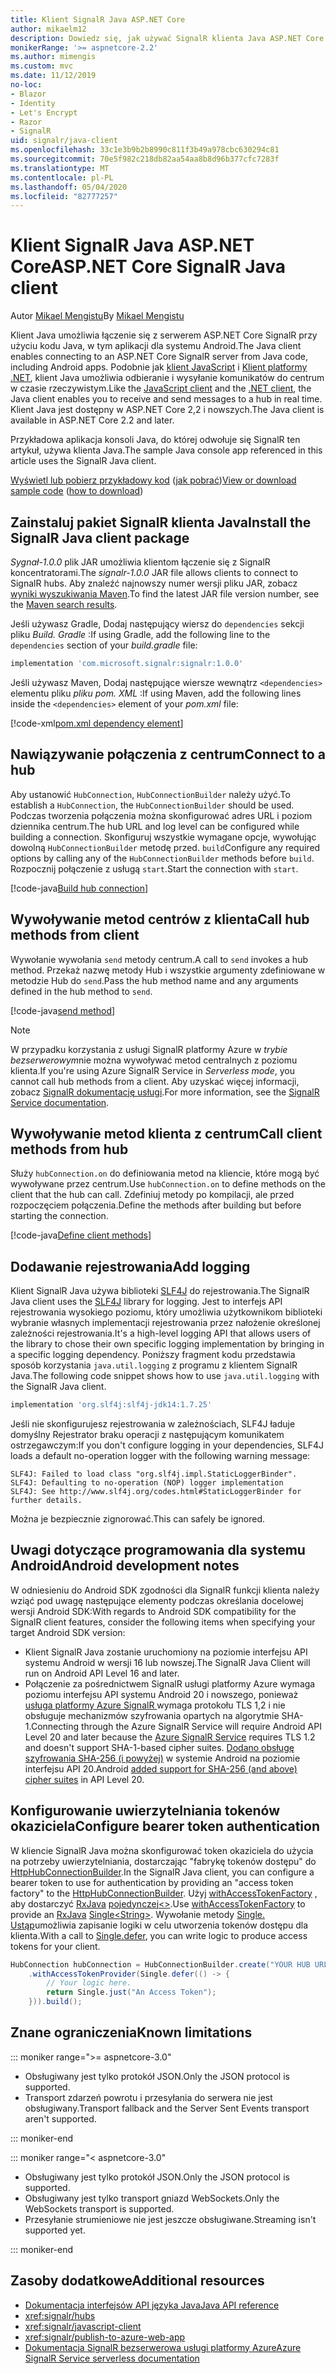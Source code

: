 ```yaml
---
title: Klient SignalR Java ASP.NET Core
author: mikaelm12
description: Dowiedz się, jak używać SignalR klienta Java ASP.NET Core.
monikerRange: '>= aspnetcore-2.2'
ms.author: mimengis
ms.custom: mvc
ms.date: 11/12/2019
no-loc:
- Blazor
- Identity
- Let's Encrypt
- Razor
- SignalR
uid: signalr/java-client
ms.openlocfilehash: 33c1e3b9b2b8990c811f3b49a978cbc630294c81
ms.sourcegitcommit: 70e5f982c218db82aa54aa8b8d96b377cfc7283f
ms.translationtype: MT
ms.contentlocale: pl-PL
ms.lasthandoff: 05/04/2020
ms.locfileid: "82777257"
---
```

# <a name="aspnet-core-signalr-java-client"></a><span data-ttu-id="f32de-103">Klient SignalR Java ASP.NET Core</span><span class="sxs-lookup"><span data-stu-id="f32de-103">ASP.NET Core SignalR Java client</span></span>

<span data-ttu-id="f32de-104">Autor [Mikael Mengistu](https://twitter.com/MikaelM_12)</span><span class="sxs-lookup"><span data-stu-id="f32de-104">By [Mikael Mengistu](https://twitter.com/MikaelM_12)</span></span>

<span data-ttu-id="f32de-105">Klient Java umożliwia łączenie się z serwerem ASP.NET Core SignalR przy użyciu kodu Java, w tym aplikacji dla systemu Android.</span><span class="sxs-lookup"><span data-stu-id="f32de-105">The Java client enables connecting to an ASP.NET Core SignalR server from Java code, including Android apps.</span></span> <span data-ttu-id="f32de-106">Podobnie jak [klient JavaScript](xref:signalr/javascript-client) i [Klient platformy .NET](xref:signalr/dotnet-client), klient Java umożliwia odbieranie i wysyłanie komunikatów do centrum w czasie rzeczywistym.</span><span class="sxs-lookup"><span data-stu-id="f32de-106">Like the [JavaScript client](xref:signalr/javascript-client) and the [.NET client](xref:signalr/dotnet-client), the Java client enables you to receive and send messages to a hub in real time.</span></span> <span data-ttu-id="f32de-107">Klient Java jest dostępny w ASP.NET Core 2,2 i nowszych.</span><span class="sxs-lookup"><span data-stu-id="f32de-107">The Java client is available in ASP.NET Core 2.2 and later.</span></span>

<span data-ttu-id="f32de-108">Przykładowa aplikacja konsoli Java, do której odwołuje się SignalR ten artykuł, używa klienta Java.</span><span class="sxs-lookup"><span data-stu-id="f32de-108">The sample Java console app referenced in this article uses the SignalR Java client.</span></span>

<span data-ttu-id="f32de-109">[Wyświetl lub pobierz przykładowy kod](https://github.com/dotnet/AspNetCore.Docs/tree/master/aspnetcore/signalr/java-client/sample) ([jak pobrać](xref:index#how-to-download-a-sample))</span><span class="sxs-lookup"><span data-stu-id="f32de-109">[View or download sample code](https://github.com/dotnet/AspNetCore.Docs/tree/master/aspnetcore/signalr/java-client/sample) ([how to download](xref:index#how-to-download-a-sample))</span></span>

## <a name="install-the-signalr-java-client-package"></a><span data-ttu-id="f32de-110">Zainstaluj pakiet SignalR klienta Java</span><span class="sxs-lookup"><span data-stu-id="f32de-110">Install the SignalR Java client package</span></span>

<span data-ttu-id="f32de-111">*Sygnał-1.0.0* plik JAR umożliwia klientom łączenie się z SignalR koncentratorami.</span><span class="sxs-lookup"><span data-stu-id="f32de-111">The *signalr-1.0.0* JAR file allows clients to connect to SignalR hubs.</span></span> <span data-ttu-id="f32de-112">Aby znaleźć najnowszy numer wersji pliku JAR, zobacz [wyniki wyszukiwania Maven](https://search.maven.org/search?q=g:com.microsoft.signalr%20AND%20a:signalr).</span><span class="sxs-lookup"><span data-stu-id="f32de-112">To find the latest JAR file version number, see the [Maven search results](https://search.maven.org/search?q=g:com.microsoft.signalr%20AND%20a:signalr).</span></span>

<span data-ttu-id="f32de-113">Jeśli używasz Gradle, Dodaj następujący wiersz do `dependencies` sekcji pliku *Build. Gradle* :</span><span class="sxs-lookup"><span data-stu-id="f32de-113">If using Gradle, add the following line to the `dependencies` section of your *build.gradle* file:</span></span>

```gradle
implementation 'com.microsoft.signalr:signalr:1.0.0'
```

<span data-ttu-id="f32de-114">Jeśli używasz Maven, Dodaj następujące wiersze wewnątrz `<dependencies>` elementu pliku *pliku pom. XML* :</span><span class="sxs-lookup"><span data-stu-id="f32de-114">If using Maven, add the following lines inside the `<dependencies>` element of your *pom.xml* file:</span></span>

[!code-xml[pom.xml dependency element](java-client/sample/pom.xml?name=snippet_dependencyElement)]

## <a name="connect-to-a-hub"></a><span data-ttu-id="f32de-115">Nawiązywanie połączenia z centrum</span><span class="sxs-lookup"><span data-stu-id="f32de-115">Connect to a hub</span></span>

<span data-ttu-id="f32de-116">Aby ustanowić `HubConnection`, `HubConnectionBuilder` należy użyć.</span><span class="sxs-lookup"><span data-stu-id="f32de-116">To establish a `HubConnection`, the `HubConnectionBuilder` should be used.</span></span> <span data-ttu-id="f32de-117">Podczas tworzenia połączenia można skonfigurować adres URL i poziom dziennika centrum.</span><span class="sxs-lookup"><span data-stu-id="f32de-117">The hub URL and log level can be configured while building a connection.</span></span> <span data-ttu-id="f32de-118">Skonfiguruj wszystkie wymagane opcje, wywołując dowolną `HubConnectionBuilder` metodę przed. `build`</span><span class="sxs-lookup"><span data-stu-id="f32de-118">Configure any required options by calling any of the `HubConnectionBuilder` methods before `build`.</span></span> <span data-ttu-id="f32de-119">Rozpocznij połączenie z usługą `start`.</span><span class="sxs-lookup"><span data-stu-id="f32de-119">Start the connection with `start`.</span></span>

[!code-java[Build hub connection](java-client/sample/src/main/java/Chat.java?range=16-17)]

## <a name="call-hub-methods-from-client"></a><span data-ttu-id="f32de-120">Wywoływanie metod centrów z klienta</span><span class="sxs-lookup"><span data-stu-id="f32de-120">Call hub methods from client</span></span>

<span data-ttu-id="f32de-121">Wywołanie wywołania `send` metody centrum.</span><span class="sxs-lookup"><span data-stu-id="f32de-121">A call to `send` invokes a hub method.</span></span> <span data-ttu-id="f32de-122">Przekaż nazwę metody Hub i wszystkie argumenty zdefiniowane w metodzie Hub do `send`.</span><span class="sxs-lookup"><span data-stu-id="f32de-122">Pass the hub method name and any arguments defined in the hub method to `send`.</span></span>

[!code-java[send method](java-client/sample/src/main/java/Chat.java?range=28)]

> [!NOTE]
> <span data-ttu-id="f32de-123">W przypadku korzystania z usługi SignalR platformy Azure w *trybie bezserwerowym*nie można wywoływać metod centralnych z poziomu klienta.</span><span class="sxs-lookup"><span data-stu-id="f32de-123">If you're using Azure SignalR Service in *Serverless mode*, you cannot call hub methods from a client.</span></span> <span data-ttu-id="f32de-124">Aby uzyskać więcej informacji, zobacz [ SignalR dokumentację usługi](/azure/azure-signalr/signalr-concept-serverless-development-config).</span><span class="sxs-lookup"><span data-stu-id="f32de-124">For more information, see the [SignalR Service documentation](/azure/azure-signalr/signalr-concept-serverless-development-config).</span></span>

## <a name="call-client-methods-from-hub"></a><span data-ttu-id="f32de-125">Wywoływanie metod klienta z centrum</span><span class="sxs-lookup"><span data-stu-id="f32de-125">Call client methods from hub</span></span>

<span data-ttu-id="f32de-126">Służy `hubConnection.on` do definiowania metod na kliencie, które mogą być wywoływane przez centrum.</span><span class="sxs-lookup"><span data-stu-id="f32de-126">Use `hubConnection.on` to define methods on the client that the hub can call.</span></span> <span data-ttu-id="f32de-127">Zdefiniuj metody po kompilacji, ale przed rozpoczęciem połączenia.</span><span class="sxs-lookup"><span data-stu-id="f32de-127">Define the methods after building but before starting the connection.</span></span>

[!code-java[Define client methods](java-client/sample/src/main/java/Chat.java?range=19-21)]

## <a name="add-logging"></a><span data-ttu-id="f32de-128">Dodawanie rejestrowania</span><span class="sxs-lookup"><span data-stu-id="f32de-128">Add logging</span></span>

<span data-ttu-id="f32de-129">Klient SignalR Java używa biblioteki [SLF4J](https://www.slf4j.org/) do rejestrowania.</span><span class="sxs-lookup"><span data-stu-id="f32de-129">The SignalR Java client uses the [SLF4J](https://www.slf4j.org/) library for logging.</span></span> <span data-ttu-id="f32de-130">Jest to interfejs API rejestrowania wysokiego poziomu, który umożliwia użytkownikom biblioteki wybranie własnych implementacji rejestrowania przez nałożenie określonej zależności rejestrowania.</span><span class="sxs-lookup"><span data-stu-id="f32de-130">It's a high-level logging API that allows users of the library to chose their own specific logging implementation by bringing in a specific logging dependency.</span></span> <span data-ttu-id="f32de-131">Poniższy fragment kodu przedstawia sposób korzystania `java.util.logging` z programu z klientem SignalR Java.</span><span class="sxs-lookup"><span data-stu-id="f32de-131">The following code snippet shows how to use `java.util.logging` with the SignalR Java client.</span></span>

```gradle
implementation 'org.slf4j:slf4j-jdk14:1.7.25'
```

<span data-ttu-id="f32de-132">Jeśli nie skonfigurujesz rejestrowania w zależnościach, SLF4J ładuje domyślny Rejestrator braku operacji z następującym komunikatem ostrzegawczym:</span><span class="sxs-lookup"><span data-stu-id="f32de-132">If you don't configure logging in your dependencies, SLF4J loads a default no-operation logger with the following warning message:</span></span>

```
SLF4J: Failed to load class "org.slf4j.impl.StaticLoggerBinder".
SLF4J: Defaulting to no-operation (NOP) logger implementation
SLF4J: See http://www.slf4j.org/codes.html#StaticLoggerBinder for further details.
```

<span data-ttu-id="f32de-133">Można je bezpiecznie zignorować.</span><span class="sxs-lookup"><span data-stu-id="f32de-133">This can safely be ignored.</span></span>

## <a name="android-development-notes"></a><span data-ttu-id="f32de-134">Uwagi dotyczące programowania dla systemu Android</span><span class="sxs-lookup"><span data-stu-id="f32de-134">Android development notes</span></span>

<span data-ttu-id="f32de-135">W odniesieniu do Android SDK zgodności dla SignalR funkcji klienta należy wziąć pod uwagę następujące elementy podczas określania docelowej wersji Android SDK:</span><span class="sxs-lookup"><span data-stu-id="f32de-135">With regards to Android SDK compatibility for the SignalR client features, consider the following items when specifying your target Android SDK version:</span></span>

* <span data-ttu-id="f32de-136">Klient SignalR Java zostanie uruchomiony na poziomie interfejsu API systemu Android w wersji 16 lub nowszej.</span><span class="sxs-lookup"><span data-stu-id="f32de-136">The SignalR Java Client will run on Android API Level 16 and later.</span></span>
* <span data-ttu-id="f32de-137">Połączenie za pośrednictwem SignalR usługi platformy Azure wymaga poziomu interfejsu API systemu Android 20 i nowszego, ponieważ [usługa platformy Azure SignalR ](/azure/azure-signalr/signalr-overview) wymaga protokołu TLS 1,2 i nie obsługuje mechanizmów szyfrowania opartych na algorytmie SHA-1.</span><span class="sxs-lookup"><span data-stu-id="f32de-137">Connecting through the Azure SignalR Service will require Android API Level 20 and later because the [Azure SignalR Service](/azure/azure-signalr/signalr-overview) requires TLS 1.2 and doesn't support SHA-1-based cipher suites.</span></span> <span data-ttu-id="f32de-138">[Dodano obsługę szyfrowania SHA-256 (i powyżej)](https://developer.android.com/reference/javax/net/ssl/SSLSocket) w systemie Android na poziomie interfejsu API 20.</span><span class="sxs-lookup"><span data-stu-id="f32de-138">Android [added support for SHA-256 (and above) cipher suites](https://developer.android.com/reference/javax/net/ssl/SSLSocket) in API Level 20.</span></span>

## <a name="configure-bearer-token-authentication"></a><span data-ttu-id="f32de-139">Konfigurowanie uwierzytelniania tokenów okaziciela</span><span class="sxs-lookup"><span data-stu-id="f32de-139">Configure bearer token authentication</span></span>

<span data-ttu-id="f32de-140">W kliencie SignalR Java można skonfigurować token okaziciela do użycia na potrzeby uwierzytelniania, dostarczając "fabrykę tokenów dostępu" do [HttpHubConnectionBuilder](/java/api/com.microsoft.signalr._http_hub_connection_builder?view=aspnet-signalr-java).</span><span class="sxs-lookup"><span data-stu-id="f32de-140">In the SignalR Java client, you can configure a bearer token to use for authentication by providing an "access token factory" to the [HttpHubConnectionBuilder](/java/api/com.microsoft.signalr._http_hub_connection_builder?view=aspnet-signalr-java).</span></span> <span data-ttu-id="f32de-141">Użyj [withAccessTokenFactory](/java/api/com.microsoft.signalr._http_hub_connection_builder.withaccesstokenprovider?view=aspnet-signalr-java#com_microsoft_signalr__http_hub_connection_builder_withAccessTokenProvider_Single_String__) , aby dostarczyć [RxJava](https://github.com/ReactiveX/RxJava) [pojedynczej\<>](https://reactivex.io/documentation/single.html).</span><span class="sxs-lookup"><span data-stu-id="f32de-141">Use [withAccessTokenFactory](/java/api/com.microsoft.signalr._http_hub_connection_builder.withaccesstokenprovider?view=aspnet-signalr-java#com_microsoft_signalr__http_hub_connection_builder_withAccessTokenProvider_Single_String__) to provide an [RxJava](https://github.com/ReactiveX/RxJava) [Single\<String>](https://reactivex.io/documentation/single.html).</span></span> <span data-ttu-id="f32de-142">Wywołanie metody [Single. Ustąp](https://reactivex.io/RxJava/javadoc/io/reactivex/Single.html#defer-java.util.concurrent.Callable-)umożliwia zapisanie logiki w celu utworzenia tokenów dostępu dla klienta.</span><span class="sxs-lookup"><span data-stu-id="f32de-142">With a call to [Single.defer](https://reactivex.io/RxJava/javadoc/io/reactivex/Single.html#defer-java.util.concurrent.Callable-), you can write logic to produce access tokens for your client.</span></span>

```java
HubConnection hubConnection = HubConnectionBuilder.create("YOUR HUB URL HERE")
    .withAccessTokenProvider(Single.defer(() -> {
        // Your logic here.
        return Single.just("An Access Token");
    })).build();
```

## <a name="known-limitations"></a><span data-ttu-id="f32de-143">Znane ograniczenia</span><span class="sxs-lookup"><span data-stu-id="f32de-143">Known limitations</span></span>

::: moniker range=">= aspnetcore-3.0"

* <span data-ttu-id="f32de-144">Obsługiwany jest tylko protokół JSON.</span><span class="sxs-lookup"><span data-stu-id="f32de-144">Only the JSON protocol is supported.</span></span>
* <span data-ttu-id="f32de-145">Transport zdarzeń powrotu i przesyłania do serwera nie jest obsługiwany.</span><span class="sxs-lookup"><span data-stu-id="f32de-145">Transport fallback and the Server Sent Events transport aren't supported.</span></span>

::: moniker-end

::: moniker range="< aspnetcore-3.0"

* <span data-ttu-id="f32de-146">Obsługiwany jest tylko protokół JSON.</span><span class="sxs-lookup"><span data-stu-id="f32de-146">Only the JSON protocol is supported.</span></span>
* <span data-ttu-id="f32de-147">Obsługiwany jest tylko transport gniazd WebSockets.</span><span class="sxs-lookup"><span data-stu-id="f32de-147">Only the WebSockets transport is supported.</span></span>
* <span data-ttu-id="f32de-148">Przesyłanie strumieniowe nie jest jeszcze obsługiwane.</span><span class="sxs-lookup"><span data-stu-id="f32de-148">Streaming isn't supported yet.</span></span>

::: moniker-end

## <a name="additional-resources"></a><span data-ttu-id="f32de-149">Zasoby dodatkowe</span><span class="sxs-lookup"><span data-stu-id="f32de-149">Additional resources</span></span>

* [<span data-ttu-id="f32de-150">Dokumentacja interfejsów API języka Java</span><span class="sxs-lookup"><span data-stu-id="f32de-150">Java API reference</span></span>](/java/api/com.microsoft.signalr?view=aspnet-signalr-java)
* <xref:signalr/hubs>
* <xref:signalr/javascript-client>
* <xref:signalr/publish-to-azure-web-app>
* <span data-ttu-id="f32de-151">[Dokumentacja SignalR bezserwerowa usługi platformy Azure](/azure/azure-signalr/signalr-concept-serverless-development-config)</span><span class="sxs-lookup"><span data-stu-id="f32de-151">[Azure SignalR Service serverless documentation](/azure/azure-signalr/signalr-concept-serverless-development-config)</span></span>
